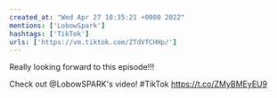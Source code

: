 ```yaml
---
created_at: "Wed Apr 27 10:35:21 +0000 2022"
mentions: ['LobowSpark']
hashtags: ['TikTok']
urls: ['https://vm.tiktok.com/ZTdVfCHHp/']
---
```


Really looking forward to this episode!!!

Check out @LobowSPARK's video! #TikTok https://t.co/ZMyBMEyEU9